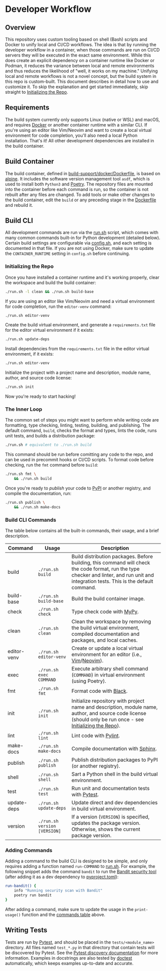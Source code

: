 # Developer Workflow

## Overview

This repository uses custom tooling based on shell (Bash) scripts and Docker to unify local and CI/CD workflows.
The idea is that by running the developer workflow in a container, when those commands are run on CI/CD servers they will be executed in the exact same environment.
While this does create an explicit dependency on a container runtime like Docker or Podman,
it reduces the variance between local and remote environments and thus reduces the likelihood of "well, it works on my machine."
Unifying local and remote workflows is not a novel concept, but the build system in this repo is custom-built.
This document describes in detail how to use and customize it. To skip the explanation and get started immediately, skip straight to [Initializing the Repo](#initializing-the-repo).

## Requirements

The build system currently only supports Linux (native or WSL) and macOS, and requires [Docker](https://www.docker.com/) or another container runtime with a similar CLI.
If you're using an editor like Vim/Neovim and want to create a local virtual environment for code completion, you'll also need a local Python installation.
That's it! All other development dependencies are installed in the build container.

## Build Container

The build container, defined in [build-support/docker/Dockerfile](build-support/docker/Dockerfile), is based on [alpine](https://hub.docker.com/_/alpine).
It includes the software version management tool `asdf`, which is used to install both `Python3` and [Poetry](https://python-poetry.org/docs/).
The repository files are mounted into the container before each command is run, so the container is not rebuilt after any files are changed.
To add tools or make other changes to the build container, edit the `build` or any preceding stage in the [Dockerfile](build-support/docker/Dockerfile)
and rebuild it.

## Build CLI

All development commands are run via the [run.sh](run.sh) script, which comes with many common commands built-in for Python development (detailed below).
Certain build settings are configurable via [config.sh](build-support/shell/run/config.sh), and each setting is documented in that file.
If you are not using Docker, make sure to update the `CONTAINER_RUNTIME` setting in `config.sh` before continuing.

### Initializing the Repo

Once you have installed a container runtime and it's working properly, clear the workspace and build the build container:

```bash
./run.sh -l clean && ./run.sh build-base
```

If you are using an editor like Vim/Neovim and need a virtual environment for code completion, run the `editor-venv` command:

```bash
./run.sh editor-venv
```

Create the build virtual environment, and generate a `requirements.txt` file for the editor virtual environment if it exists:

```bash
./run.sh update-deps
```

Install dependencies from the `requirements.txt` file in the editor virtual environment, if it exists:

```bash
./run.sh editor-venv
```

Initialize the project with a project name and description, module name, author, and source code license:

```bash
./run.sh init
```

Now you're ready to start hacking!

### The Inner Loop 

The common set of steps you might want to perform while writing code are formatting, type checking, linting, testing, building, and publishing.
The default command, `build`, checks the format and types, lints the code, runs unit tests, and builds a distribution package:

```bash
./run.sh # equivalent to ./run.sh build
```

This command should be run before comitting any code to the repo, and can be used in precommit hooks or CI/CD scripts.
To format code before checking, run the `fmt` command before `build`:

```bash
./run.sh fmt \
    && ./run.sh build
```

Once you're ready to _publish_ your code to [PyPI](https://pypi.org/) or another registry, and compile the documentation, run:

```bash
./run.sh publish \
    && ./run.sh make-docs
```

### Build CLI Commands

The table below contains all the built-in commands, their usage, and a brief description.

| Command     | Usage                        | Description                                                                                                                                                                              |
|-------------|------------------------------|------------------------------------------------------------------------------------------------------------------------------------------------------------------------------------------|
| build       | `./run.sh build`             | Build distribution packages. Before building, this command will check the code format, run the type checker and linter, and run unit and integration tests. This is the default command. |
| build-base  | `./run.sh build-base`        | Build the build container image.                                                                                                                                                         |
| check       | `./run.sh check`             | Type check code with [MyPy](https://mypy.readthedocs.io/en/stable/introduction.html).                                                                                                    |
| clean       | `./run.sh clean`             | Clean the workspace by removing the build virtual environment, compiled documentation and packages, and local caches.                                                                    |
| editor-venv | `./run.sh editor-venv`       | Create or update a local virtual environment for an editor (i.e., [Vim](https://www.vim.org/)/[Neovim](https://neovim.io/)).                                                             |
| exec        | `./run.sh exec COMMAND`      | Execute arbitrary shell command (`COMMAND`) in virtual environment (using Poetry).                                                                                                       |
| fmt         | `./run.sh fmt`               | Format code with [Black](https://black.readthedocs.io/en/stable/).                                                                                                                       |
| init        | `./run.sh init`              | Initialize repository with project name and description, module name, author, and source code license (should only be run once - see [Initializing the Repo](#initializing-the-repo)).   |
| lint        | `./run.sh lint`              | Lint code with [Pylint](https://pylint.pycqa.org/en/latest/intro.html).                                                                                                                  |
| make-docs   | `./run.sh make-docs`         | Compile documentation with [Sphinx](https://www.sphinx-doc.org/en/master/).                                                                                                              |
| publish     | `./run.sh publish`           | Publish distribution packages to PyPI (or another registry).                                                                                                                             |
| shell       | `./run.sh shell`             | Sart a Python shell in the build virtual environment.                                                                                                                                    |
| test        | `./run.sh test`              | Run unit and documentation tests with [Pytest](https://docs.pytest.org/en/latest/).                                                                                                      |
| update-deps | `./run.sh update-deps`       | Update direct and dev dependencies in build virtual environment.                                                                                                                         |
| version     | `./run.sh version [VERSION]` | If a version (`VERSION`) is specified, updates the package version. Otherwise, shows the current package version.                                                                        |

### Adding Commands

Adding a command to the build CLI is designed to be simple, and only requires adding a function named `run-COMMAND` to [run.sh](run.sh).
For example, the following snippet adds the command `bandit` to run the [Bandit security tool](https://bandit.readthedocs.io/en/latest/)
(after adding it as a dev dependency to [pyproject.toml](pyproject.toml)):

```bash
run-bandit() {
    info "Running security scan with Bandit"
    poetry run bandit
}
```

After adding a command, make sure to update the usage in the `print-usage()` function and the [commands table](#build-cli-commands) above.

## Writing Tests

Tests are run by [Pytest](https://docs.pytest.org/en/latest/), and should be placed in the `tests/<module_name>` directory.
All files named `test_*.py` in that directory that contain tests will be discovered by Pytest.
See the [Pytest discovery documentation](https://docs.pytest.org/en/6.2.x/example/pythoncollection.html) for more information.
Examples in docstrings are also tested by [doctest](https://docs.python.org/3/library/doctest.html) automatically, which keeps examples up-to-date and accurate.
